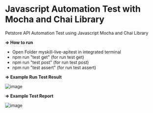 # Javascript Automation Test with Mocha and Chai Library
Petstore API Automation Test using Javascript Mocha and Chai Library

**=> How to run**
- Open Folder myskill-live-apitest in integrated terminal
- npm run "test get" (for run test get)
- npm run "test post" (for run test post)
- npm run "test assert" (for run test assert)

**=> Example Run Test Result**

![image](https://github.com/tegarmuhammad3775/myskill-live-apitest/assets/23182414/65d5550b-4345-44e9-985b-34892d6dbcdb)

**=> Example Test Report**

![image](https://github.com/tegarmuhammad3775/myskill-live-apitest/assets/23182414/894c4c3c-0821-4f29-940f-d1d3d25800da)

  
